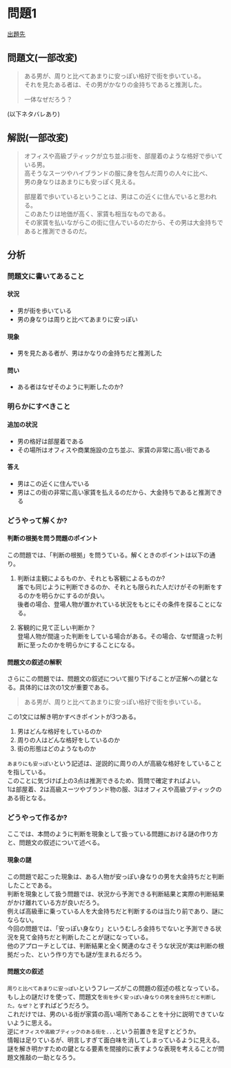 # 問題1
[出題先](https://www.cindythink.com/puzzle/show/252)
## 問題文(一部改変)
> ある男が、周りと比べてあまりに安っぽい格好で街を歩いている。  
> それを見たある者は、その男がかなりの金持ちであると推測した。  
>
>一体なぜだろう？  

(以下ネタバレあり)

## 解説(一部改変)

> オフィスや高級ブティックが立ち並ぶ街を、部屋着のような格好で歩いている男。  
> 高そうなスーツやハイブランドの服に身を包んだ周りの人々に比べ、  
> 男の身なりはあまりにも安っぽく見える。  
> 
> 部屋着で歩いているということは、男はこの近くに住んでいると思われる。  
> このあたりは地価が高く、家賃も相当なものである。  
> その家賃を払いながらこの街に住んでいるのだから、その男は大金持ちであると推測できるのだ。  

## 分析
### 問題文に書いてあること
#### 状況
- 男が街を歩いている
- 男の身なりは周りと比べてあまりに安っぽい

#### 現象
- 男を見たある者が、男はかなりの金持ちだと推測した

#### 問い
- ある者はなぜそのように判断したのか?

### 明らかにすべきこと
#### 追加の状況
- 男の格好は部屋着である
- その場所はオフィスや商業施設の立ち並ぶ、家賃の非常に高い街である

#### 答え
- 男はこの近くに住んでいる
- 男はこの街の非常に高い家賃を払えるのだから、大金持ちであると推測できる

### どうやって解くか?
#### 判断の根拠を問う問題のポイント
この問題では、「判断の根拠」を問うている。解くときのポイントは以下の通り。
1. 判断は主観によるものか、それとも客観によるものか?  
誰でも同じように判断できるのか、それとも限られた人だけがその判断をするのかを明らかにするのが良い。  
後者の場合、登場人物が置かれている状況をもとにその条件を探ることになる。

1. 客観的に見て正しい判断か？  
登場人物が間違った判断をしている場合がある。その場合、なぜ間違った判断に至ったのかを明らかにすることになる。 

#### 問題文の叙述の解釈
さらにこの問題では、問題文の叙述について掘り下げることが正解への鍵となる。具体的には次の1文が重要である。
> ある男が、周りと比べてあまりに安っぽい格好で街を歩いている。

この1文には解き明かすべきポイントが3つある。
1. 男はどんな格好をしているのか
1. 周りの人はどんな格好をしているのか
1. 街の形態はどのようなものか

`あまりにも安っぽい`という記述は、逆説的に周りの人が高級な格好をしていることを指している。  
このことに気づけば上の3点は推測できるため、質問で確定すればよい。  
1は部屋着、2は高級スーツやブランド物の服、3はオフィスや高級ブティックのある街となる。  

### どうやって作るか?
ここでは、本問のように判断を現象として扱っている問題における謎の作り方と、問題文の叙述について述べる。
#### 現象の謎
この問題で起こった現象は、ある人物が安っぽい身なりの男を大金持ちだと判断したことである。  
判断を現象として扱う問題では、状況から予測できる判断結果と実際の判断結果がかけ離れている方が良いだろう。  
例えば高級車に乗っている人を大金持ちだと判断するのは当たり前であり、謎にならない。  
今回の問題では、「安っぽい身なり」というむしろ金持ちでないと予測できる状況を見て金持ちだと判断したことが謎になっている。  
他のアプローチとしては、判断結果と全く関連のなさそうな状況が実は判断の根拠だった、という作り方でも謎が生まれるだろう。  
#### 問題文の叙述
`周りと比べてあまりに安っぽい`というフレーズがこの問題の叙述の核となっている。  
もし上の謎だけを使って、問題文を`街を歩く安っぽい身なりの男を金持ちだと判断した。なぜ？`とすればどうだろう。  
これだけでは、男のいる街が家賃の高い場所であることを十分に説明できていないように思える。  
逆に`オフィスや高級ブティックのある街を...`という前置きを足すとどうか。  
情報は足りているが、明言しすぎて面白味を消してしまっているように見える。  
謎を解き明かすための鍵となる要素を間接的に表すような表現を考えることが問題文推敲の一助となろう。
